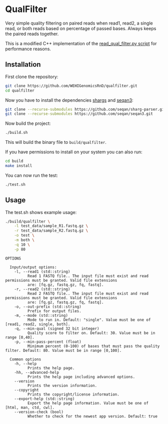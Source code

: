 # QualFilter 

Very simple quality filtering on paired reads when read1, read2, a single read, or both reads based on percentage of passed bases. Always keeps the paired reads together.

This is a modified C++ implementation of the [read_qual_filter.py script](https://github.com/WEHIGenomicsRnD/genomics-toolkit/blob/5e91668f5c9b3fd1f25e07339b9cb40ce859ecb6/bin/read_qual_filter.py) for performance reasons.

## Installation

First clone the repository:

```bash
git clone https://github.com/WEHIGenomicsRnD/qualfilter.git
cd qualfilter
```

Now you have to install the dependencies [shargs](https://docs.seqan.de/sharg/main_user/index.html) and [seqan3](https://docs.seqan.de/seqan3/main_user/index.html):

```bash
git clone --recurse-submodules https://github.com/seqan/sharg-parser.git
git clone --recurse-submodules https://github.com/seqan/seqan3.git
```

Now build the project:

```bash
./build.sh
```

This will build the binary file to `build/qualfilter`.

If you have permissions to install on your system you can also run:

```bash
cd build
make install
```

You can now run the test:

```bash
./test.sh
```

## Usage

The test.sh shows example usage:

```bash
./build/qualfilter \
    -l test_data/sample_R1.fastq.gz \
    -r test_data/sample_R2.fastq.gz \
    -o test \
    -m both \
    -q 10 \
    -p 80
```

```
OPTIONS

  Input/output options:
    -l, --read1 (std::string)
          Read 1 FASTQ file.. The input file must exist and read permissions must be granted. Valid file extensions
          are: [fq.gz, fastq.gz, fq, fastq].
    -r, --read2 (std::string)
          Read 2 FASTQ file.. The input file must exist and read permissions must be granted. Valid file extensions
          are: [fq.gz, fastq.gz, fq, fastq].
    -o, --out-prefix (std::string)
          Prefix for output files.
    -m, --mode (std::string)
          Mode to run in. Default: "single". Value must be one of [read1, read2, single, both].
    -q, --min-qual (signed 32 bit integer)
          Quality score to filter on. Default: 30. Value must be in range [0,40].
    -p, --min-pass-percent (float)
          Minimum percent (0-100) of bases that must pass the quality filter. Default: 80. Value must be in range [0,100].

  Common options
    -h, --help
          Prints the help page.
    -hh, --advanced-help
          Prints the help page including advanced options.
    --version
          Prints the version information.
    --copyright
          Prints the copyright/license information.
    --export-help (std::string)
          Export the help page information. Value must be one of [html, man, ctd, cwl].
    --version-check (bool)
          Whether to check for the newest app version. Default: true
```

